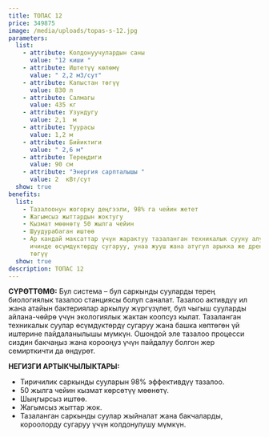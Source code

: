 ```yaml
---
title: ТОПАС 12
price: 349875
image: /media/uploads/topas-s-12.jpg
parameters:
  list:
    - attribute: Колдонуучулардын саны
      value: "12 киши "
    - attribute: Иштетүү көлөмү
      value: " 2,2 м3/сут"
    - attribute: Капыстан төгүү
      value: 830 л
    - attribute: Салмагы
      value: 435 кг
    - attribute: Узундугу
      value: 2,1  м
    - attribute: Туурасы
      value: 1,2 м
    - attribute: Бийиктиги
      value: " 2,6 м"
    - attribute: Тереңдиги
      value: 90 см
    - attribute: "Энергия сарпталышы "
      value: 2  кВт/сут
  show: true
benefits:
  list:
    - Тазалоонун жогорку деңгээли, 98% га чейин жетет
    - Жагымсыз жыттардын жоктугу
    - Кызмат мөөнөтү 50 жылга чейин
    - Шуудурабаган иштөө
    - Ар кандай максаттар үчүн жарактуу тазаланган техникалык сууну алуу, анын
      ичинде өсүмдүктөрдү сугаруу, унаа жууш жана атүгүл арыкка же дренажга
      төгүү
  show: true
description: ТОПАС 12
---
```



**СҮРӨТТӨМӨ:**
Бул система – бул саркынды сууларды терең биологиялык тазалоо станциясы болуп саналат. Тазалоо активдүү ил жана атайын бактериялар аркылуу жүргүзүлөт, бул чыгыш сууларды айлана-чөйрө үчүн экологиялык жактан коопсуз кылат.
Тазаланган техникалык суулар өсүмдүктөрдү сугаруу жана башка көптөгөн үй иштерине пайдаланылышы мүмкүн. Ошондой эле тазалоо процесси сиздин бакчаңыз жана корооңуз үчүн пайдалуу болгон жер семирткичти да өндүрөт.

**НЕГИЗГИ АРТЫКЧЫЛЫКТАРЫ:**

* Тиричилик саркынды сууларын 98% эффективдүү тазалоо.
* 50 жылга чейин кызмат көрсөтүү мөөнөтү.
* Шыңгырсыз иштөө.
* Жагымсыз жыттар жок.
* Тазаланган саркынды суулар жыйналат жана бакчаларды, короолорду сугаруу үчүн колдонулушу мүмкүн.

